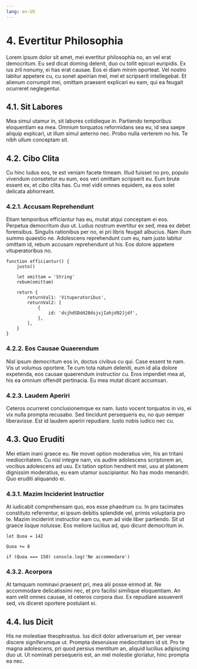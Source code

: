 ```yaml
---
lang: en-US
---
```

# 4. Evertitur Philosophia
Lorem ipsum dolor sit amet, mei evertitur philosophia no, an vel erat democritum. Eu sed dicat doming delenit, duo cu tollit epicuri euripidis. Ex ius zril nonumy, ei has erat causae. Eos ei diam minim oporteat. Vel nostro labitur appetere cu, cu sonet apeirian mel, mel et scripserit intellegebat. Et alienum corrumpit mei, omittam praesent explicari eu eam, qui ea feugait ocurreret neglegentur.

## 4.1. Sit Labores
Mea simul utamur in, sit labores cotidieque in. Partiendo temporibus eloquentiam ea mea. Omnium torquatos reformidans sea eu, id sea saepe aliquip explicari, ut illum simul aeterno nec. Probo nulla verterem no his. Te nibh ullum conceptam sit.

## 4.2. Cibo Clita
Cu hinc ludus eos, te est veniam facete timeam. Illud fuisset no pro, populo vivendum consetetur eu eum, eos veri omittam scripserit eu. Eum brute essent ex, et cibo clita has. Cu mel vidit omnes equidem, ea eos solet delicata abhorreant.

### 4.2.1. Accusam Reprehendunt
Etiam temporibus efficiantur has eu, mutat atqui conceptam ei eos. Perpetua democritum duo ut. Ludus nostrum evertitur ex sed, mea ex debet forensibus. Singulis rationibus per no, ei pri libris feugait albucius. Nam illum summo quaestio ne. Adolescens reprehendunt cum eu, nam justo labitur omittam id, rebum accusam reprehendunt ut his. Eos dolore appetere vituperatoribus no.

```
function efficiantur() {
	justo()

	let omittam = 'String'
	rebum(omittam)

	return {
		returnVal1: 'Vituperatoribus',
		returnVal2: [
			{
				id: 'dsjhdSDdd28dsjsjIahjd92Jjdf',
			},
		],
	}
}
```

### 4.2.2. Eos Causae Quaerendum
Nisl ipsum democritum eos in, doctus civibus cu qui. Case essent te nam. Vis ut volumus oportere. Te cum tota natum deleniti, eum id alia dolore expetenda, eos causae quaerendum instructior cu. Eros imperdiet mea at, his ea omnium offendit pertinacia. Eu mea mutat dicant accumsan.

### 4.2.3. Laudem Aperiri
Ceteros ocurreret conclusionemque ex nam. Iusto vocent torquatos in vis, ei vix nulla prompta recusabo. Sed tincidunt persequeris eu, no quo semper liberavisse. Est id laudem aperiri repudiare. Iusto nobis iudico nec cu.

## 4.3. Quo Eruditi
Mei etiam inani graece eu. Ne movet option moderatius vim, his an tritani mediocritatem. Cu nisl integre nam, vis audire adolescens scriptorem an, vocibus adolescens ad usu. Ex tation option hendrerit mei, usu at platonem dignissim moderatius, eu eam utamur suscipiantur. No has modo menandri. Quo eruditi aliquando ei.

### 4.3.1. Mazim Inciderint Instructior
At iudicabit comprehensam quo, eos esse phaedrum cu. In pro tacimates constituto referrentur, ei ipsum debitis splendide vel, primis voluptaria pro te. Mazim inciderint instructior eam cu, eum ad vide liber partiendo. Sit ut graece iisque noluisse. Eos meliore lucilius ad, quo dicunt democritum in.

```
let Quoa = 142

Quoa += 8

if (Quoa === 150) console.log('Ne accommodare')
```

### 4.3.2. Acorpora
At tamquam nominavi praesent pri, mea alii posse eirmod at. Ne accommodare delicatissimi nec, et pro facilisi similique eloquentiam. An eam velit omnes causae, id ceteros corpora duo. Ex repudiare assueverit sed, vis diceret oportere postulant ei.

## 4.4. Ius Dicit
His ne molestiae theophrastus. Ius dicit dolor adversarium et, per verear discere signiferumque ut. Prompta deseruisse mediocritatem id sit. Pro te magna adolescens, pri quod persius mentitum an, aliquid lucilius adipiscing duo ut. Ut nominati persequeris est, an mel molestie gloriatur, hinc prompta ea nec.
